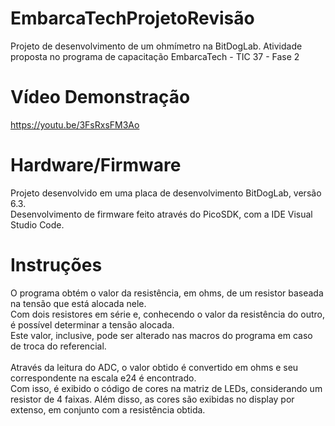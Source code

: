 # EmbarcaTechProjetoRevisão
Projeto de desenvolvimento de um ohmímetro na BitDogLab. Atividade proposta no programa de capacitação EmbarcaTech - TIC 37 - Fase 2

# Vídeo Demonstração

https://youtu.be/3FsRxsFM3Ao

# Hardware/Firmware

Projeto desenvolvido em uma placa de desenvolvimento BitDogLab, versão 6.3.<br>
Desenvolvimento de firmware feito através do PicoSDK, com a IDE Visual Studio Code.

# Instruções

O programa obtém o valor da resistência, em ohms, de um resistor baseada na tensão que está alocada nele.<br>
Com dois resistores em série e, conhecendo o valor da resistência do outro, é possível determinar a tensão alocada.<br>
Este valor, inclusive, pode ser alterado nas macros do programa em caso de troca do referencial.<br><br>
Através da leitura do ADC, o valor obtido é convertido em ohms e seu correspondente na escala e24 é encontrado.<br>
Com isso, é exibido o código de cores na matriz de LEDs, considerando um resistor de 4 faixas. Além disso, as cores são exibidas no display por extenso, em conjunto com a resistência obtida.